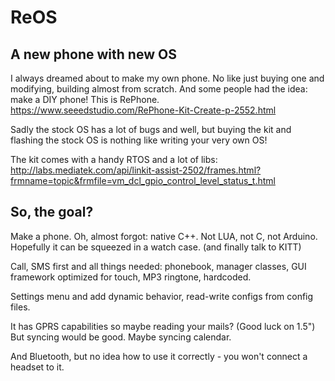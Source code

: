 ReOS
====

A new phone with new OS
-----------------------

I always dreamed about to make my own phone. No like just buying one and modifying, building almost from scratch. And some people had the idea: make a DIY phone! This is RePhone.
https://www.seeedstudio.com/RePhone-Kit-Create-p-2552.html

Sadly the stock OS has a lot of bugs and well, but buying the kit and flashing the stock OS is nothing like writing your very own OS!

The kit comes with a handy RTOS and a lot of libs: http://labs.mediatek.com/api/linkit-assist-2502/frames.html?frmname=topic&frmfile=vm_dcl_gpio_control_level_status_t.html

So, the goal?
-------------

Make a phone. Oh, almost forgot: native C++. Not LUA, not C, not Arduino. Hopefully it can be squeezed in a watch case. (and finally talk to KITT)

Call, SMS first and all things needed: phonebook, manager classes, GUI framework optimized for touch, MP3 ringtone, hardcoded.

Settings menu and add dynamic behavior, read-write configs from config files.

It has GPRS capabilities so maybe reading your mails? (Good luck on 1.5") But syncing would be good. Maybe syncing calendar.

And Bluetooth, but no idea how to use it correctly - you won't connect a headset to it.